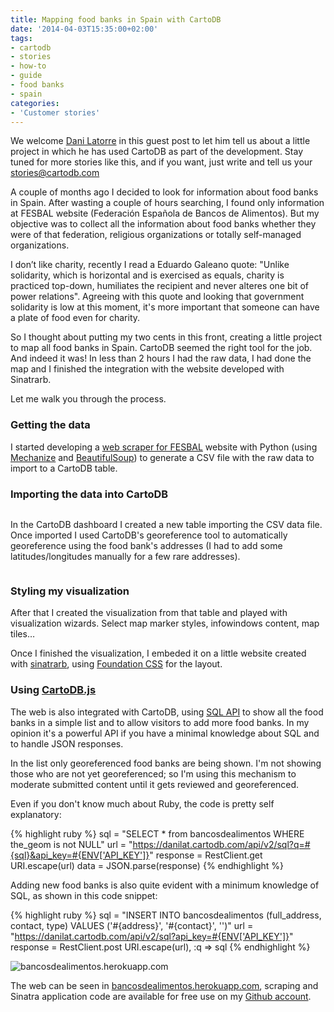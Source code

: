 ```yaml
---
title: Mapping food banks in Spain with CartoDB
date: '2014-04-03T15:35:00+02:00'
tags:
- cartodb
- stories
- how-to
- guide
- food banks
- spain
categories:
- 'Customer stories'
---
```


We welcome <a href="https://twitter.com/dani_latorre">Dani Latorre</a> in this guest post to let him tell us about a little project in which he has used CartoDB as part of the development. Stay tuned for more stories like this, and if you want, just write and tell us your stories@cartodb.com

A couple of months ago I decided to look for information about food banks in Spain. After wasting a couple of hours searching, I found only information at FESBAL website (Federación Española de Bancos de Alimentos). But my objective was to collect all the information about food banks whether they were of that federation, religious organizations or totally self-managed organizations.

I don’t like charity, recently I read a Eduardo Galeano quote: "Unlike solidarity, which is horizontal and is exercised as equals, charity is practiced top-down, humiliates the recipient and never alteres one bit of power relations". Agreeing with this quote and looking that government solidarity is low at this moment, it's more important that someone can have a plate of food even for charity.

So I thought about putting my two cents in this front, creating a little project to map all food banks in Spain. CartoDB seemed the right tool for the job. And indeed it was! In less than 2 hours I had the raw data, I had done the map and I finished the integration with the website developed with Sinatrarb.

Let me walk you through the process.

### Getting the data

I started developing a <a href="https://github.com/danilat/bancos-de-alimentos/blob/master/fesbal.py">web scraper for FESBAL</a> website with Python (using <a href="http://mechanize.rubyforge.org/">Mechanize</a> and <a href="http://www.crummy.com/software/BeautifulSoup/">BeautifulSoup</a>) to generate a CSV file with the raw data to import to a CartoDB table.

### Importing the data into CartoDB

<img src="http://i.imgur.com/Z4Vr4AY.png" alt=""/>

In the CartoDB dashboard I created a new table importing the CSV data file. Once imported I used CartoDB's georeference tool to automatically georeference using the food bank's addresses (I had to add some latitudes/longitudes manually for a few rare addresses).

<img src="http://i.imgur.com/ZFiibmt.png" alt=""/>

### Styling my visualization

After that I created the visualization from that table and played with visualization wizards. Select map marker styles, infowindows content, map tiles…

Once I finished the visualization, I embeded it on a little website created with <a href="http://www.sinatrarb.com/">sinatrarb</a>, using <a href="http://foundation.zurb.com/">Foundation CSS</a> for the layout.

### Using <a href="http://developers.cartodb.com/documentation/cartodb-js.html">CartoDB.js</a>

The web is also integrated with CartoDB, using <a href="http://developers.cartodb.com/documentation/sql-api.html">SQL API</a> to show all the food banks in a simple list and to allow visitors to add more food banks. In my opinion it's a powerful API if you have a minimal knowledge about SQL and to handle JSON responses.

In the list only georeferenced food banks are being shown. I'm not showing those who are not yet georeferenced; so I'm using this mechanism to moderate submitted content until it gets reviewed and georeferenced.

Even if you don't know much about Ruby, the code is pretty self explanatory:

{% highlight ruby %}
sql = "SELECT * from bancosdealimentos WHERE the_geom is not NULL"
url = "https://danilat.cartodb.com/api/v2/sql?q=#{sql}&api_key=#{ENV['API_KEY']}"
response = RestClient.get URI.escape(url)
data = JSON.parse(response)
{% endhighlight %}

Adding new food banks is also quite evident with a minimum knowledge of SQL, as shown in this code snippet:

{% highlight ruby %}
sql = "INSERT INTO bancosdealimentos (full_address, contact, type) VALUES ('#{address}', '#{contact}', '')"
url = "https://danilat.cartodb.com/api/v2/sql?api_key=#{ENV['API_KEY']}"
response = RestClient.post URI.escape(url), :q => sql
{% endhighlight %}

<img src="http://i.imgur.com/goRd1UL.png" alt="bancosdealimentos.herokuapp.com"/>

The web can be seen in <a href="http://bancosdealimentos.herokuapp.com/">bancosdealimentos.herokuapp.com</a>, scraping and Sinatra application code are available for free use on my <a href="https://github.com/danilat/bancos-de-alimentos">Github account</a>.
